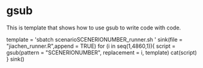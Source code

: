 # gsub
This is template that shows how to use gsub to write code with code.



template = 'sbatch scenarioSCENERIONUMBER_runner.sh
'
sink(file = "jiachen_runner.R",append = TRUE)
for (i in seq(1,4860,1)){
  script = gsub(pattern = "SCENERIONUMBER", replacement = i, template)
  cat(script)
}
sink()

